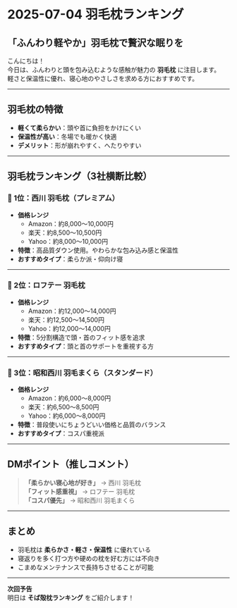 # 2025-07-04 羽毛枕ランキング

## 「ふんわり軽やか」羽毛枕で贅沢な眠りを

こんにちは！  
今日は、ふんわりと頭を包み込むような感触が魅力の **羽毛枕** に注目します。  
軽さと保温性に優れ、寝心地のやさしさを求める方におすすめです。

---

## 羽毛枕の特徴
- **軽くて柔らかい**：頭や首に負担をかけにくい
- **保温性が高い**：冬場でも暖かく快適
- **デメリット**：形が崩れやすく、へたりやすい

---

## 羽毛枕ランキング（3社横断比較）

### 🥇 1位：西川 羽毛枕（プレミアム）
- **価格レンジ**  
  - Amazon：約8,000〜10,000円  
  - 楽天：約8,500〜10,500円  
  - Yahoo：約8,000〜10,000円
- **特徴**：高品質ダウン使用。やわらかな包み込み感と保温性
- **おすすめタイプ**：柔らか派・仰向け寝

---

### 🥈 2位：ロフテー 羽毛枕
- **価格レンジ**  
  - Amazon：約12,000〜14,000円  
  - 楽天：約12,500〜14,500円  
  - Yahoo：約12,000〜14,000円
- **特徴**：5分割構造で頭・首のフィット感を追求
- **おすすめタイプ**：頭と首のサポートを重視する方

---

### 🥉 3位：昭和西川 羽毛まくら（スタンダード）
- **価格レンジ**  
  - Amazon：約6,000〜8,000円  
  - 楽天：約6,500〜8,500円  
  - Yahoo：約6,000〜8,000円
- **特徴**：普段使いにちょうどいい価格と品質のバランス
- **おすすめタイプ**：コスパ重視派

---

## DMポイント（推しコメント）
> **「柔らかい寝心地が好き」** → 西川 羽毛枕  
> **「フィット感重視」** → ロフテー 羽毛枕  
> **「コスパ優先」** → 昭和西川 羽毛まくら

---

## まとめ
- 羽毛枕は **柔らかさ・軽さ・保温性** に優れている
- 寝返りを多く打つ方や硬めの枕を好む方には不向き
- こまめなメンテナンスで長持ちさせることが可能

---

**次回予告**  
明日は **そば殻枕ランキング** をご紹介します！
